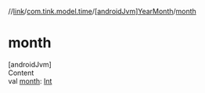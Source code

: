 //[link](../../index.md)/[com.tink.model.time](../index.md)/[[androidJvm]YearMonth](index.md)/[month](month.md)



# month  
[androidJvm]  
Content  
val [month](month.md): [Int](https://kotlinlang.org/api/latest/jvm/stdlib/kotlin/-int/index.html)  



